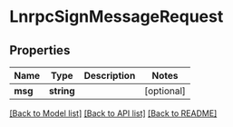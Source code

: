 # LnrpcSignMessageRequest

## Properties
Name | Type | Description | Notes
------------ | ------------- | ------------- | -------------
**msg** | **string** |  | [optional] 

[[Back to Model list]](../README.md#documentation-for-models) [[Back to API list]](../README.md#documentation-for-api-endpoints) [[Back to README]](../README.md)


